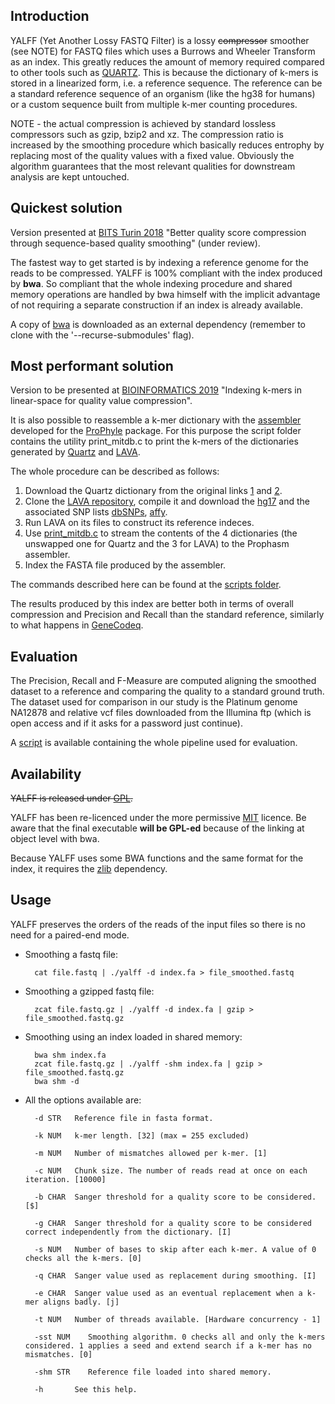 ## Introduction

YALFF (Yet Another Lossy FASTQ Filter) is a lossy ~~compressor~~ smoother (see NOTE) for FASTQ files which uses a Burrows and Wheeler Transform as an index.
This greatly reduces the amount of memory required compared to other tools such as [QUARTZ][1]. This is because the dictionary of k-mers is stored in a linearized form, i.e. a reference sequence. The reference can be a standard reference sequence of an organism (like the hg38 for humans) or a custom sequence built from multiple k-mer counting procedures.

NOTE - the actual compression is achieved by standard lossless compressors such as gzip, bzip2 and xz. The compression ratio is increased by the smoothing procedure which basically reduces entrophy by replacing most of the quality values with a fixed value. Obviously the algorithm guarantees that the most relevant qualities for downstream analysis are kept untouched.

## Quickest solution

Version presented at [BITS Turin 2018][2] "Better quality score compression through sequence-based quality smoothing" (under review).

The fastest way to get started is by indexing a reference genome for the reads to be compressed. YALFF is 100% compliant with the index produced by **bwa**. So compliant that the whole indexing procedure and shared memory operations are handled by bwa himself with the implicit advantage of not requiring a separate construction if an index is already available.

A copy of [bwa][3] is downloaded as an external dependency (remember to clone with the '--recurse-submodules' flag).

## Most performant solution

Version to be presented at [BIOINFORMATICS 2019][16] "Indexing k-mers in linear-space for quality value compression".

It is also possible to reassemble a k-mer dictionary with the [assembler][4] developed for the [ProPhyle][5] package.
For this purpose the script folder contains the utility print_mitdb.c to print the k-mers of the dictionaries generated by [Quartz][1] and [LAVA][6].

The whole procedure can be described as follows:

1. Download the Quartz dictionary from the original links [1][7] and [2][8].
2. Clone the [LAVA repository][9], compile it and download the [hg17][10] and the associated SNP lists [dbSNPs][11], [affy][12].
3. Run LAVA on its files to construct its reference indeces.
4. Use [print_mitdb.c](scripts/print_mitdb.c) to stream the contents of the 4 dictionaries (the unswapped one for Quartz and the 3 for LAVA) to the Prophasm assembler.
5. Index the FASTA file produced by the assembler.

The commands described here can be found at the [scripts folder](./scripts).

The results produced by this index are better both in terms of overall compression and Precision and Recall than the standard reference, similarly to what happens in [GeneCodeq][13].

## Evaluation

The Precision, Recall and F-Measure are computed aligning the smoothed dataset to a reference and comparing the quality to a standard ground truth. The dataset used for comparison in our study is the Platinum genome NA12878 and relative vcf files downloaded from the Illumina ftp (which is open access and if it asks for a password just continue).

A [script](scripts/evaluation.job) is available containing the whole pipeline used for evaluation.

## Availability

~~YALFF is released under [GPL][14].~~

YALFF has been re-licenced under the more permissive [MIT](./LICENSE) licence.
Be aware that the final executable **will be GPL-ed** because of the linking at object level with bwa.

Because YALFF uses some BWA functions and the same format for the index, it requires the [zlib][15] dependency.

## Usage

YALFF preserves the orders of the reads of the input files so there is no need for a paired-end mode.

* Smoothing a fastq file:
    
        cat file.fastq | ./yalff -d index.fa > file_smoothed.fastq
    
* Smoothing a gzipped fastq file:

        zcat file.fastq.gz | ./yalff -d index.fa | gzip > file_smoothed.fastq.gz
        
* Smoothing using an index loaded in shared memory:

        bwa shm index.fa
        zcat file.fastq.gz | ./yalff -shm index.fa | gzip > file_smoothed.fastq.gz
        bwa shm -d
        
* All the options available are:

        -d STR   Reference file in fasta format.

        -k NUM	 k-mer length. [32] (max = 255 excluded)

        -m NUM	 Number of mismatches allowed per k-mer. [1]

        -c NUM	 Chunk size. The number of reads read at once on each iteration. [10000]

        -b CHAR	 Sanger threshold for a quality score to be considered. [$]

        -g CHAR	 Sanger threshold for a quality score to be considered correct independently from the dictionary. [I]

        -s NUM	 Number of bases to skip after each k-mer. A value of 0 checks all the k-mers. [0]

        -q CHAR	 Sanger value used as replacement during smoothing. [I]

        -e CHAR	 Sanger value used as an eventual replacement when a k-mer aligns badly. [j]

        -t NUM	 Number of threads available. [Hardware concurrency - 1]
        
        -sst NUM    Smoothing algorithm. 0 checks all and only the k-mers considered. 1 applies a seed and extend search if a k-mer has no mismatches. [0]
        
        -shm STR    Reference file loaded into shared memory.
        
        -h       See this help.

[1]: http://cb.csail.mit.edu/cb/quartz
[2]: http://bioinformatics.it/bits2018
[3]: http://bio-bwa.sourceforge.net/
[4]: https://github.com/prophyle/prophasm
[5]: https://prophyle.github.io
[6]: http://cb.csail.mit.edu/cb/lava/
[7]: http://giant.csail.mit.edu/quartz/dec200.bin.sorted.gz
[8]: http://giant.csail.mit.edu/quartz/dec200.bin.sorted.swapped.gz
[9]: https://github.com/arshajii/lava/
[10]: http://cb.csail.mit.edu/cb/lava/data/hg19.fa.gz
[11]: http://cb.csail.mit.edu/cb/lava/data/SNPs142_hg19_Common.filt.txt
[12]: http://cb.csail.mit.edu/cb/lava/data/Affymetrix_6_SNPs.txt
[13]: https://www.ncbi.nlm.nih.gov/pubmed/27354700
[14]: http://en.wikipedia.org/wiki/GNU_General_Public_License
[15]: http://zlib.net
[16]: http://www.bioinformatics.biostec.org/

